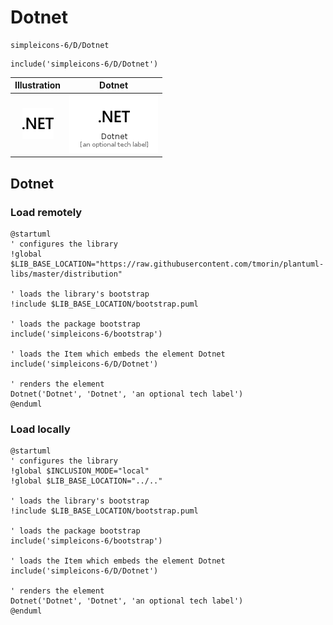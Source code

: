 # Dotnet


```text
simpleicons-6/D/Dotnet
```

```text
include('simpleicons-6/D/Dotnet')
```



| Illustration | Dotnet |
| :---: | :---: |
| ![illustration for Illustration](../../simpleicons-6/D/Dotnet.png) | ![illustration for Dotnet](../../simpleicons-6/D/Dotnet.Local.png) |




## Dotnet

### Load remotely
```plantuml
@startuml
' configures the library
!global $LIB_BASE_LOCATION="https://raw.githubusercontent.com/tmorin/plantuml-libs/master/distribution"

' loads the library's bootstrap
!include $LIB_BASE_LOCATION/bootstrap.puml

' loads the package bootstrap
include('simpleicons-6/bootstrap')

' loads the Item which embeds the element Dotnet
include('simpleicons-6/D/Dotnet')

' renders the element
Dotnet('Dotnet', 'Dotnet', 'an optional tech label')
@enduml
```

### Load locally
```plantuml
@startuml
' configures the library
!global $INCLUSION_MODE="local"
!global $LIB_BASE_LOCATION="../.."

' loads the library's bootstrap
!include $LIB_BASE_LOCATION/bootstrap.puml

' loads the package bootstrap
include('simpleicons-6/bootstrap')

' loads the Item which embeds the element Dotnet
include('simpleicons-6/D/Dotnet')

' renders the element
Dotnet('Dotnet', 'Dotnet', 'an optional tech label')
@enduml
```

